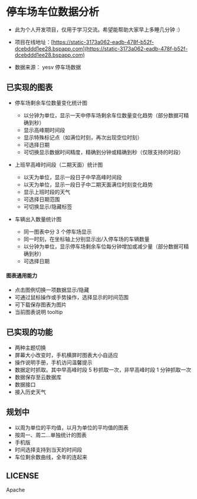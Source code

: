 # 停车场车位数据分析

- 此为个人开发项目，仅用于学习交流。希望能帮助大家早上多睡几分钟 :）

- 项目在线地址：[https://static-3173a062-eadb-478f-b52f-dcebddd1ee28.bspapp.com](https://static-3173a062-eadb-478f-b52f-dcebddd1ee28.bspapp.com)

- 数据来源： yesv 停车场数据

## 已实现的图表

- 停车场剩余车位数量变化统计图

  - 以分钟为单位，显示一天中停车场剩余车位数量变化趋势（部分数据可精确到秒）
  - 显示高峰期时间段
  - 显示特殊标记点（如满位时刻，再次出现空位时刻）
  - 可选择日期
  - 可切换显示数据时间精度，精确到分钟或精确到秒（仅限支持的时段）

* 上班早高峰时间段（二期天面）统计图

  - 以天为单位，显示一段日子中早高峰时间段
  - 以天为单位，显示一段日子中二期天面满位时刻变化趋势
  - 显示上班时段的天气
  - 可选择日期范围
  - 可切换显示/隐藏标签

* 车辆出入数量统计图

  - 同一图表中分 3 个停车场显示
  - 同一时刻，在坐标轴上分别显示出/入停车场的车辆数量
  - 以分钟为单位，显示停车场剩余车位每分钟增加或减少量（部分数据可精确到秒）
  - 可选择日期

#### 图表通用能力

- 点击图例切换一项数据显示/隐藏
- 可通过鼠标操作或手势操作，选择显示的时间范围
- 可下载保存图表为图片
- 当前图表说明 tooltip

## 已实现的功能

- 两种主题切换
- 屏幕大小改变时，手机横屏时图表大小自适应
- 操作说明手册，手机访问温馨提示
- 数据定时抓取。其中早高峰时段 5 秒抓取一次，非早高峰时段 1 分钟抓取一次
- 数据保存至云数据库
- 数据接口
- 接入历史天气

## 规划中

- 以周为单位的平均值，以月为单位的平均值的图表
- 按周一、周二...单独统计的图表
- 手机版
- 时间选择支持到当天的时间段
- 车位剩余数曲线，全年的连起来

## LICENSE

Apache
